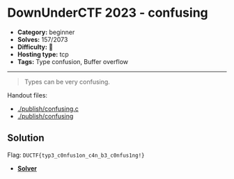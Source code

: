 # DownUnderCTF 2023 - confusing

- **Category:** beginner
- **Solves:** 157/2073
- **Difficulty:** 👶
- **Hosting type:** tcp
- **Tags:** Type confusion, Buffer overflow

---

> Types can be very confusing.


Handout files:

- [./publish/confusing.c](./publish/confusing.c)
- [./publish/confusing](./publish/confusing)

## Solution

Flag: `DUCTF{typ3_c0nfus1on_c4n_b3_c0nfus1ng!}`


- [**Solver**](./solve/solv.py)



